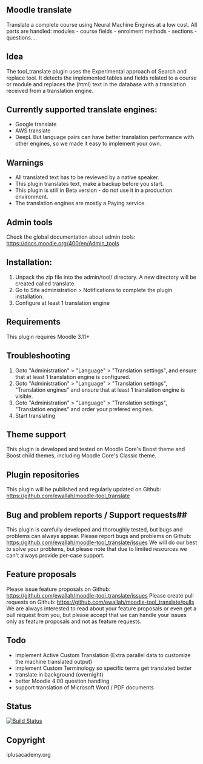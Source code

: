 ## Moodle translate ##

Translate a complete course using Neural Machine Engines at a low cost. All parts are handled: modules - course fields - enrolment methods - sections - questions....

## Idea ##

The tool_translate plugin uses the Experimental approach of Search and replace tool. It detects the implemented tables and fields related to a course or module and replaces the (html) text in the database with a translation received from a translation engine.

## Currently supported translate engines: ##

  - Google translate
  - AWS translate
  - DeepL
But language pairs can have better translation performance with other engines, so we made it easy to implement your own.

## Warnings ##

 - All translated text has to be reviewed by a native speaker.
 - This plugin translates text, make a backup before you start.
 - This plugin is still in Beta version - do not use it in a production environment.
 - The translation engines are mostly a Paying service.

## Admin tools ##

Check the global documentation about admin tools: https://docs.moodle.org/400/en/Admin_tools

## Installation: ##

 1. Unpack the zip file into the admin/tool/ directory. A new directory will be created called translate.
 2. Go to Site administration > Notifications to complete the plugin installation.
 3. Configure at least 1 translation engine

## Requirements ##

This plugin requires Moodle 3.11+

## Troubleshooting ##

 1. Goto "Administration" > "Language" > "Translation settings", and ensure that at least 1 translation engine is configured.
 2. Goto "Administration" > "Language" > "Translation settings", "Translation engines" and ensure that at least 1 translation engine is visible.
 3. Goto "Administration" > "Language" > "Translation settings", "Translation engines" and order your prefered engines.
 4. Start translating

## Theme support ##

This plugin is developed and tested on Moodle Core's Boost theme and Boost child themes, including Moodle Core's Classic theme.

## Plugin repositories ##

This plugin will be published and regularly updated on Github: https://github.com/ewallah/moodle-tool_translate

## Bug and problem reports / Support requests##

This plugin is carefully developed and thoroughly tested, but bugs and problems can always appear.
Please report bugs and problems on Github: https://github.com/ewallah/moodle-tool_translate/issues
We will do our best to solve your problems, but please note that due to limited resources we can't always provide per-case support.

## Feature proposals ##
Please issue feature proposals on Github: https://github.com/ewallah/moodle-tool_translate/issues
Please create pull requests on Github: https://github.com/ewallah/moodle-tool_translate/pulls
We are always interested to read about your feature proposals or even get a pull request from you, but please accept that we can handle your issues only as feature proposals and not as feature requests.

## Todo ##

 - implement Active Custom Translation (Extra parallel data to customize the machine translated output)
 - implement Custom Terminology so specific terms get translated better
 - translate in background (overnight)
 - better Moodle 4.00 question handling
 - support translation of Microsoft Word / PDF documents

## Status ##

[![Build Status](https://github.com/ewallah/moodle-tool_translate/Tests/badge.svg)](https://github.com/ewallah/moodle-tool_translate/actions)

## Copyright ##

iplusacademy.org
